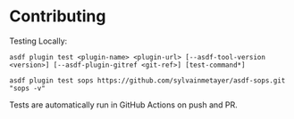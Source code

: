 # Contributing

Testing Locally:

```shell
asdf plugin test <plugin-name> <plugin-url> [--asdf-tool-version <version>] [--asdf-plugin-gitref <git-ref>] [test-command*]

asdf plugin test sops https://github.com/sylvainmetayer/asdf-sops.git "sops -v"
```

Tests are automatically run in GitHub Actions on push and PR.
